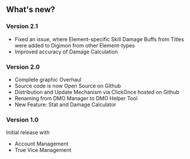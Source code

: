 ## What's new?

### Version 2.1
- Fixed an issue, where Element-specific Skill Damage Buffs from Titles were added to Digimon from other Element-types
- Improved accuracy of Damage Calculation

### Version 2.0
- Complete graphic Overhaul
- Source code is now Open Source on Github
- Distribution and Update Mechanism via ClickOnce hosted on Github
- Renaming from DMO Manager to DMO Helper Tool
- New Feature: Stat and Damage Calculator

### Version 1.0
Initial release with
- Account Management
- True Vice Management
